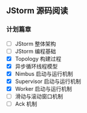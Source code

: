 ﻿## JStorm 源码阅读

### 计划篇章

- [ ] JStorm 整体架构
- [ ] JStorm 编程基础
- [x] Topology 构建过程
- [x] 异步循环线程模型
- [x] Nimbus 启动与运行机制
- [x] Supervisor 启动与运行机制
- [x] Worker 启动与运行机制
- [ ] 滑动与滚动窗口机制
- [ ] Ack 机制